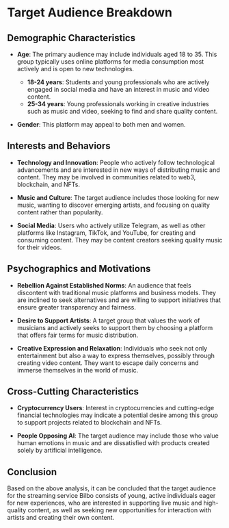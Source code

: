 # Target Audience Breakdown

## Demographic Characteristics

- **Age**: The primary audience may include individuals aged 18 to 35. This group typically uses online platforms for media consumption most actively and is open to new technologies.
  - **18-24 years**: Students and young professionals who are actively engaged in social media and have an interest in music and video content.
  - **25-34 years**: Young professionals working in creative industries such as music and video, seeking to find and share quality content.

- **Gender**: This platform may appeal to both men and women.

## Interests and Behaviors

- **Technology and Innovation**: People who actively follow technological advancements and are interested in new ways of distributing music and content. They may be involved in communities related to web3, blockchain, and NFTs.

- **Music and Culture**: The target audience includes those looking for new music, wanting to discover emerging artists, and focusing on quality content rather than popularity.

- **Social Media**: Users who actively utilize Telegram, as well as other platforms like Instagram, TikTok, and YouTube, for creating and consuming content. They may be content creators seeking quality music for their videos.

## Psychographics and Motivations

- **Rebellion Against Established Norms**: An audience that feels discontent with traditional music platforms and business models. They are inclined to seek alternatives and are willing to support initiatives that ensure greater transparency and fairness.

- **Desire to Support Artists**: A target group that values the work of musicians and actively seeks to support them by choosing a platform that offers fair terms for music distribution.

- **Creative Expression and Relaxation**: Individuals who seek not only entertainment but also a way to express themselves, possibly through creating video content. They want to escape daily concerns and immerse themselves in the world of music.

## Cross-Cutting Characteristics

- **Cryptocurrency Users**: Interest in cryptocurrencies and cutting-edge financial technologies may indicate a potential desire among this group to support projects related to blockchain and NFTs.

- **People Opposing AI**: The target audience may include those who value human emotions in music and are dissatisfied with products created solely by artificial intelligence.

## Conclusion

Based on the above analysis, it can be concluded that the target audience for the streaming service Bilbo consists of young, active individuals eager for new experiences, who are interested in supporting live music and high-quality content, as well as seeking new opportunities for interaction with artists and creating their own content.
